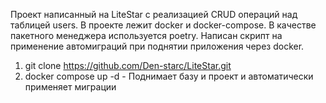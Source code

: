 Проект написанный на LiteStar с реализацией CRUD операций над таблицей users.
В проекте лежит docker и docker-compose.
В качестве пакетного менеджера используется poetry.
Написан скрипт на применение автомиграций при поднятии приложения через docker.
1) git clone https://github.com/Den-starc/LiteStar.git
2) docker compose up -d - Поднимает базу и проект и автоматически применяет миграции


